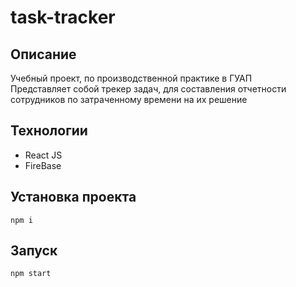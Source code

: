 # task-tracker
## Описание
Учебный проект, по производственной практике в ГУАП  
Представляет собой трекер задач, для составления отчетности сотрудников по затраченному времени на их решение  

## Технологии
* React JS
* FireBase

## Установка проекта
`npm i`

## Запуск
`npm start`
